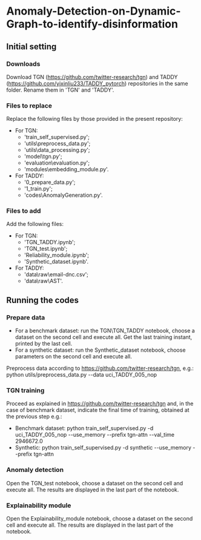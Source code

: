 # Anomaly-Detection-on-Dynamic-Graph-to-identify-disinformation

## Initial setting

### Downloads

Download TGN (https://github.com/twitter-research/tgn) and TADDY (https://github.com/yixinliu233/TADDY_pytorch) repositories in the same folder.
Rename them in 'TGN' and 'TADDY'.

### Files to replace

Replace the following files by those provided in the present repository:
 - For TGN:
   - 'train_self_supervised.py';
   - 'utils\preprocess_data.py';
   - 'utils\data_processing.py';
   - 'model\tgn.py';
   - 'evaluation\evaluation.py';
   - 'modules\embedding_module.py'.
 - For TADDY:
   - '0_prepare_data.py';
   - '1_train.py';
   - 'codes\AnomalyGeneration.py'.

### Files to add

Add the following files:
- For TGN:
   - 'TGN_TADDY.ipynb';
   - 'TGN_test.ipynb';
   - 'Reliability_module.ipynb';
   - 'Synthetic_dataset.ipynb'.
 - For TADDY:
   - 'data\raw\email-dnc.csv';
   - 'data\raw\AST'.

## Running the codes

### Prepare data

- For a benchmark dataset: run the TGN\TGN_TADDY notebook, choose a dataset on the second cell and execute all. Get the last training instant, printed by the last cell.
- For a synthetic dataset: run the Synthetic_dataset notebook, choose parameters on the second cell and execute all.

Preprocess data according to https://github.com/twitter-research/tgn, e.g.: python utils/preprocess_data.py --data uci_TADDY_005_nop

### TGN training

Proceed as explained in https://github.com/twitter-research/tgn and, in the case of benchmark dataset, indicate the final time of training, obtained at the previous step e.g.:
- Benchmark dataset: python train_self_supervised.py -d uci_TADDY_005_nop --use_memory --prefix tgn-attn --val_time 2946672.0
- Synthetic: python train_self_supervised.py -d synthetic --use_memory --prefix tgn-attn

### Anomaly detection

Open the TGN_test notebook, choose a dataset on the second cell and execute all.
The results are displayed in the last part of the notebook.

### Explainability module

Open the Explainability_module notebook, choose a dataset on the second cell and execute all.
The results are displayed in the last part of the notebook.

